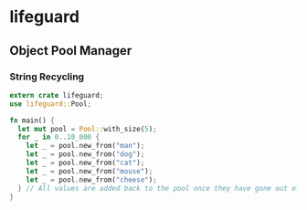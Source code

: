 # lifeguard
## Object Pool Manager

### String Recycling
```rust
extern crate lifeguard;
use lifeguard::Pool;

fn main() {
  let mut pool = Pool::with_size(5);
  for _ in 0..10_000 {
    let _ = pool.new_from("man");
    let _ = pool.new_from("dog");
    let _ = pool.new_from("cat");
    let _ = pool.new_from("mouse");
    let _ = pool.new_from("cheese");
  } // All values are added back to the pool once they have gone out of scope
}
```
